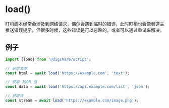 # load()

盯梢脚本经常会涉及到网络请求，偶尔会遇到临时的错误，此时盯梢也会像频道主推送错误提示。但很多时候，这些错误是可以忽略的，或者可以通过重试来解决。

## 例子

```ts
import {load} from '@digshare/script';

// 获取文本
const html = await load('https://example.com', 'text');

// 获取 JSON 值
const data = await load('https://api.example.com/list', 'json');

// 获取流
const stream = await load('https://example.com/image.png');
```
